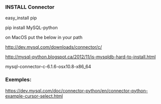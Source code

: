 ### INSTALL Connector

easy_install pip

pip install MySQL-python

on MacOS put the below in your path

http://dev.mysql.com/downloads/connector/c/

http://mysql-python.blogspot.ca/2012/11/is-mysqldb-hard-to-install.html

mysql-connector-c-6.1.6-osx10.8-x86_64


### Exemples:

https://dev.mysql.com/doc/connector-python/en/connector-python-example-cursor-select.html
